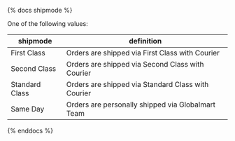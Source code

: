 {% docs shipmode %}

One of the following values: 

| shipmode | definition |
|----------------|----------------------------------------------------|
| First Class | Orders are shipped via First Class with Courier |
| Second Class | Orders are shipped via Second Class with Courier |
| Standard Class | Orders are shipped via Standard Class with Courier |
| Same Day | Orders are personally shipped via Globalmart Team |

{% enddocs %}